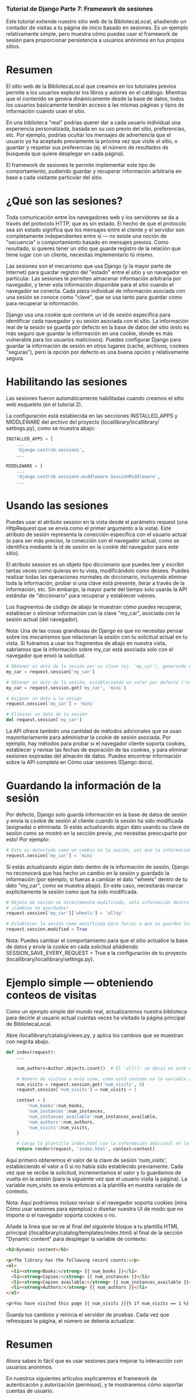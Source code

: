 ### Tutorial de Django Parte 7: Framework de sesiones

Este tutorial extiende nuestro sitio web de la BibliotecaLocal, añadiendo un contador de visitas a tu página de inicio basado en 
sesiones. Es un ejemplo relativamente simple, pero muestra cómo puedes usar el framework de sesión para proporcionar persistencia a 
usuarios anónimos en tus propios sitios.

# Resumen

El sitio web de la BibliotecaLocal que creamos en los tutoriales previos permite a los usuarios explorar los libros y autores en el 
catálogo. Mientras que el contenido se genera dinámicamente desde la base de datos, todos los usuarios básicamente tendrán acceso a 
las mismas páginas y tipos de información cuando usan el sitio.

En una biblioteca "real" podrías querer dar a cada usuario individual una experiencia personalizada, basada en su uso previo del 
sitio, preferencias, etc. Por ejemplo, podrías ocultar los mensajes de advertencia que el usuario ya ha aceptado previamente la 
próxima vez que visite el sitio, o guardar y respetar sus preferencias (ej. el número de resultados de búsqueda que quiere desplegar 
en cada página).

El framework de sesiones te permite implementar este tipo de comportamiento, pudiendo guardar y recuperar información arbitraria en 
base a cada visitante particular del sitio.

# ¿Qué son las sesiones?

Toda comunicación entre los navegadores web y los servidores se da a través del protocolo HTTP, que es sin estado. El hecho de que el 
protocolo sea sin estado significa que los mensajes entre el cliente y el servidor son completamente independientes entre sí — no 
existe una noción de "secuencia" o comportamiento basado en mensajes previos. Como resultado, si quieres tener un sitio que guarde 
registro de la relación que tiene lugar con un cliente, necesitas implementarlo tú mismo.

Las sesiones son el mecanismo que usa Django (y la mayor parte de Internet) para guardar registro del "estado" entre el sitio y un 
navegador en particular. Las sesiones te permiten almacenar información arbitraria por navegador, y tener esta información disponible 
para el sitio cuando el navegador se conecta. Cada pieza individual de información asociada con una sesión se conoce como "clave", que 
se usa tanto para guardar como para recuperar la información.

Django usa una cookie que contiene un id de sesión específica para identificar cada navegador y su sesión asociada con el sitio. La 
información real de la sesión se guarda por defecto en la base de datos del sitio (esto es más seguro que guardar la información en 
una cookie, donde es más vulnerable para los usuarios maliciosos). Puedes configurar Django para guardar la información de sesión en 
otros lugares (caché, archivos, cookies "seguras"), pero la opción por defecto es una buena opción y relativamente segura.

# Habilitando las sesiones

Las sesiones fueron automáticamente habilitadas cuando creamos el sitio web esqueleto (en el tutorial 2).

La configuración está establecida en las secciones INSTALLED_APPS y MIDDLEWARE del archivo del proyecto (locallibrary/locallibrary/
settings.py), como se muestra abajo:

```python
INSTALLED_APPS = [
    ...
    'django.contrib.sessions',
    ...

MIDDLEWARE = [
    ...
    'django.contrib.sessions.middleware.SessionMiddleware',
    ...
```

# Usando las sesiones

Puedes usar el atributo session en la vista desde el parámetro request (una HttpRequest que se envía como el primer argumento a la 
vista). Este atributo de sesión representa la conección específica con el usuario actual (o para ser más preciso, la conección con el 
navegador actual, como se identifica mediante la id de sesión en la cookie del navegador para este sitio).

El atributo session es un objeto tipo diccionario que puedes leer y escribir tantas veces como quieras en tu vista, modificándolo como 
desees. Puedes realizar todas las operaciones normales de diccionario, incluyendo eliminar toda la información, probar si una clave 
está presente, iterar a través de la información, etc. Sin embargo, la mayor parte del tiempo solo usarás la API estándar de 
"diccionario" para recuperar y establecer valores.

Los fragmentos de código de abajo te muestran cómo puedes recuperar, establecer o eliminar información con la clave "my_car", asociada 
con la sesión actual (del navegador).

Nota: Una de las cosas grandiosas de Django es que no necesitas pensar sobre los mecanismos que relacionan la sesión con tu solicitud 
actual en tu vista. Si fuéramos a usar los fragmentos de abajo en nuestra vista, sabríamos que la información sobre my_car está 
asociada solo con el navegador que envió la solicitud.

```python
# Obtener un dato de la sesión por su clave (ej. 'my_car'), generando un KeyError si la clave no existe
my_car = request.session['my_car']

# Obtener un dato de la sesión, estableciendo un valor por defecto ('mini') si el dato requerido no existe
my_car = request.session.get('my_car', 'mini')

# Asignar un dato a la sesión
request.session['my_car'] = 'mini'

# Eliminar un dato de la sesión
del request.session['my_car']
```

La API ofrece también una cantidad de métodos adicionales que se usan mayoritariamente para administrar la cookie de sesión asociada. 
Por ejemplo, hay métodos para probar si el navegador cliente soporta cookies, establecer y revisar las fechas de expiración de las 
cookies, y para eliminar sesiones expiradas del almacén de datos. Puedes encontrar información sobre la API completa en Cómo usar 
sesiones (Django docs).

# Guardando la información de la sesión

Por defecto, Django solo guarda información en la base de datos de sesión y envía la cookie de sesión al cliente cuando la sesión ha 
sido modificada (asignada) o eliminada. Si estás actualizando algún dato usando su clave de sesión como se mostró en la sección 
previa, ¡no necesitas preocuparte por esto! Por ejemplo:

```python
# Esto es detectado como un cambio en la sesión, así que la información de la sesión es guardada.
request.session['my_car'] = 'mini'
```

Si estás actualizando algún dato dentro de la información de sesión, Django no reconocerá que has hecho un cambio en la sesión y 
guardado la información (por ejemplo, si fueras a cambiar el dato "wheels" dentro de tu dato "my_car", como se muestra abajo). En este
caso, necesitarás marcar explícitamente la sesión como que ha sido modificada.

```python
# Objeto de sesión no directamente modificada, solo información dentro de la sesión.
# ¡Cambios no guardados!
request.session['my_car']['wheels'] = 'alloy'

# Establecer la sesión como modificada para forzar a que se guarden los cambios.
request.session.modified = True
```

Nota: Puedes cambiar el comportamiento para que el sitio actualice la base de datos y envíe la cookie en cada solicitud añádiendo 
SESSION_SAVE_EVERY_REQUEST = True a la configuración de tu proyecto (locallibrary/locallibrary/settings.py).

# Ejemplo simple — obteniendo conteos de visitas

Como un ejemplo simple del mundo real, actualizaremos nuestra biblioteca para decirle al usuario actual cuántas veces ha visitado la 
página principal de BibliotecaLocal.

Abre /locallibrary/catalog/views.py, y aplica los cambios que se muestran con negrita abajo.

```python
def index(request):
    ...

    num_authors=Author.objects.count()  # El 'all()' se obvia en este caso.

    # Numero de visitas a esta view, como está contado en la variable de sesión.
    num_visits = request.session.get('num_visits', 0)
    request.session['num_visits'] = num_visits + 1

    context = {
        'num_books':num_books,
        'num_instances':num_instances,
        'num_instances_available':num_instances_available,
        'num_authors':num_authors,
        'num_visits':num_visits,
    }

    # Carga la plantilla index.html con la información adicional en la variable context.
    return render(request, 'index.html', context=context)
```

Aquí primero obtenemos el valor de la clave de sesión 'num_visits', estableciendo el valor a 0 si no había sido establecido 
previamente. Cada vez que se recibe la solicitud, incrementamos el valor y lo guardamos de vuelta en la sesión (para la siguiente vez 
que el usuario visita la página). La variable num_visits se envía entonces a la plantilla en nuestra variable de contexto.

Nota: Aquí podríamos incluso revisar si el navegador soporta cookies (mira Cómo usar sesiones para ejemplos) o diseñar nuestra UI de 
modo que no importe si el navegador soporta cookies o no.

Añade la línea que se ve al final del siguiente bloque a tu plantilla HTML principal (/locallibrary/catalog/templates/index.html) al 
final de la sección "Dynamic content" para desplegar la variable de contexto:

```html
<h2>Dynamic content</h2>

<p>The library has the following record counts:</p>
<ul>
  <li><strong>Books:</strong> {{ num_books }}</li>
  <li><strong>Copies:</strong> {{ num_instances }}</li>
  <li><strong>Copies available:</strong> {{ num_instances_available }}</li>
  <li><strong>Authors:</strong> {{ num_authors }}</li>
</ul>

<p>You have visited this page {{ num_visits }}{% if num_visits == 1 %} time{% else %} times{% endif %}.</p>
```

Guarda tus cambios y reinicia el servidor de pruebas. Cada vez que refresques la página, el número se debería actualizar.

# Resumen

Ahora sabes lo fácil que es usar sesiones para mejorar tu interacción con usuarios anónimos.

En nuestros siguientes artículos explicaremos el framework de autenticación y autorización (permisos), y te mostraremos cómo soportar 
cuentas de usuario.
